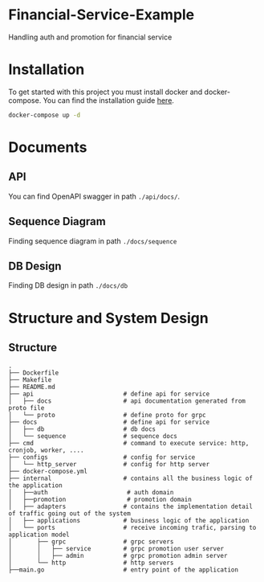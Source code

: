 # Financial-Service-Example

Handling auth and promotion for financial service

# Installation
To get started with this project you must install docker and docker-compose. You can find the installation guide [here](https://docs.docker.com/get-docker/).
```bash
docker-compose up -d
```
# Documents
## API
You can find OpenAPI swagger in path `./api/docs/`.
## Sequence Diagram
Finding sequence diagram in path `./docs/sequence`
## DB Design
Finding DB design in path `./docs/db`

# Structure and System Design
## Structure
```
.
├── Dockerfile
├── Makefile
├── README.md
├── api                         # define api for service
│   ├── docs                    # api documentation generated from proto file
│   └── proto                   # define proto for grpc
├── docs                        # define api for service
│   ├── db                      # db docs
│   └── sequence                # sequence docs
├── cmd                         # command to execute service: http, cronjob, worker, ....
├── configs                     # config for service
│   └── http_server             # config for http server
├── docker-compose.yml          
├── internal                    # contains all the business logic of the application
│   ├──auth                      # auth domain
│   ├──promotion                 # promotion domain
│   ├── adapters                # contains the implementation detail of traffic going out of the system
│   ├── applications            # business logic of the application
│   └── ports                   # receive incoming trafic, parsing to application model
│       ├── grpc                # grpc servers
│       │   ├── service         # grpc promotion user server
│       │   ├── admin           # grpc promotion admin server
│       └── http                # http servers
├──main.go                      # entry point of the application
```